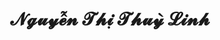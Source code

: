 ---
layout: album_gallery
resource: instagram
title: "𝓝𝓰𝓾𝔂𝓮̂̃𝓷 𝓣𝓱𝓲̣ 𝓣𝓱𝓾𝔂̀ 𝓛𝓲𝓷𝓱"
description: "Instagram albums of 𝓝𝓰𝓾𝔂𝓮̂̃𝓷 𝓣𝓱𝓲̣ 𝓣𝓱𝓾𝔂̀ 𝓛𝓲𝓷𝓱</br>. Username: linhlig1102"
active: gallery
images:
- image_path: /linhlig1102/1/20230723_210958_361942445_839628751503622_459689570455232375_n.jpg
  gallery-folder: /gallery/linhlig1102/1/
  gallery-name: 1
  gallery-date: April 2025
- image_path: /linhlig1102/2/20241223_215233_471454416_1106171607413850_2965304873726560048_n.jpg
  gallery-folder: /gallery/linhlig1102/2/
  gallery-name: 2
  gallery-date: April 2025
---